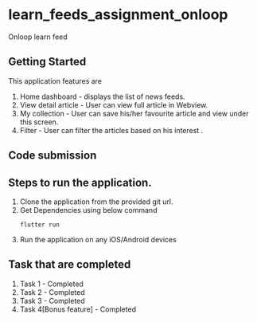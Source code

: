 # learn_feeds_assignment_onloop

Onloop learn feed

## Getting Started

This application features are
1. Home dashboard - displays the list of news feeds.
2. View detail article - User can view full article in Webview. 
2. My collection - User can save his/her favourite article and view under this screen.
3. Filter - User can filter the articles based on his interest .  

## Code submission
## Steps to run the application.

1. Clone the application from the provided git url.
2. Get Dependencies using below command
    ```
    flutter run
    ```
3. Run the application on any iOS/Android devices

## Task that are completed
1. Task 1 - Completed
2. Task 2 - Completed
3. Task 3 - Completed
4. Task 4[Bonus feature] - Completed
